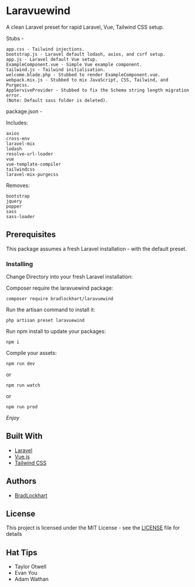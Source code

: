 # Laravuewind

A clean Laravel preset for rapid Laravel, Vue, Tailwind CSS setup.

Stubs - 

```
app.css - Tailwind injections.
bootstrap.js - Laravel default lodash, axios, and csrf setup.
app.js - Laravel default Vue setup.
ExampleComponent.vue - Simple Vue example component.
tailwind.js - Tailwind initialisation.
welcome.blade.php - Stubbed to render ExampleComponent.vue.
webpack.mix.js - Stubbed to mix JavaScript, CSS, Tailwind, and Purgecss.
AppServiveProvider - Stubbed to fix the Schema string length migration error.
(Note: Default sass folder is deleted).
```

package.json - 

Includes:
```
axios
cross-env
laravel-mix
lodash
resolve-url-loader
vue
vue-template-compiler
tailwindcss
laravel-mix-purgecss
```


Removes:
```
bootstrap
jquery
popper
sass
sass-loader
```

## Prerequisites

This package assumes a fresh Laravel installation - with the default preset.

### Installing

Change Directory into your fresh Laravel installation:


Composer require the laravuewind package:

```
composer require bradlockhart/laravuewind
```


Run the artisan command to install it: 
```
php artisan preset laravuewind
```


Run npm install to update your packages:
```
npm i
```


Compile your assets:
```
npm run dev
```
or

```
npm run watch
```
or

```
npm run prod
```


*Enjoy*

## Built With

* [Laravel](https://laravel.com/)
* [Vue.js](https://vuejs.org/)
* [Tailwind CSS](https://tailwindcss.com/)

## Authors

* [BradLockhart](https://github.com/BradLockhart)

## License

This project is licensed under the MIT License - see the [LICENSE](LICENSE) file for details

## Hat Tips

* Taylor Otwell
* Evan You
* Adam Wathan